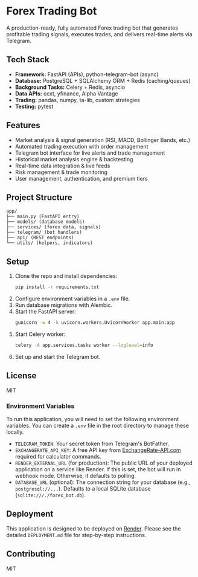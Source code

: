 # Forex Trading Bot

A production-ready, fully automated Forex trading bot that generates profitable trading signals, executes trades, and delivers real-time alerts via Telegram.

## Tech Stack
- **Framework:** FastAPI (APIs), python-telegram-bot (async)
- **Database:** PostgreSQL + SQLAlchemy ORM + Redis (caching/queues)
- **Background Tasks:** Celery + Redis, asyncio
- **Data APIs:** ccxt, yfinance, Alpha Vantage
- **Trading:** pandas, numpy, ta-lib, custom strategies
- **Testing:** pytest

## Features
- Market analysis & signal generation (RSI, MACD, Bollinger Bands, etc.)
- Automated trading execution with order management
- Telegram bot interface for live alerts and trade management
- Historical market analysis engine & backtesting
- Real-time data integration & live feeds
- Risk management & trade monitoring
- User management, authentication, and premium tiers

## Project Structure
```
app/
├── main.py (FastAPI entry)
├── models/ (database models)
├── services/ (forex data, signals)
├── telegram/ (bot handlers)
├── api/ (REST endpoints)
└── utils/ (helpers, indicators)
```

## Setup
1. Clone the repo and install dependencies:
   ```bash
   pip install -r requirements.txt
   ```
2. Configure environment variables in a `.env` file.
3. Run database migrations with Alembic.
4. Start the FastAPI server:
   ```bash
   gunicorn -w 4 -k uvicorn.workers.UvicornWorker app.main:app
   ```
5. Start Celery worker:
   ```bash
   celery -A app.services.tasks worker --loglevel=info
   ```
6. Set up and start the Telegram bot.

## License
MIT 

### Environment Variables

To run this application, you will need to set the following environment variables. You can create a `.env` file in the root directory to manage these locally.

- `TELEGRAM_TOKEN`: Your secret token from Telegram's BotFather.
- `EXCHANGERATE_API_KEY`: A free API key from [ExchangeRate-API.com](https://www.exchangerate-api.com/) required for calculator commands.
- `RENDER_EXTERNAL_URL` (for production): The public URL of your deployed application on a service like Render. If this is set, the bot will run in webhook mode. Otherwise, it defaults to polling.
- `DATABASE_URL` (optional): The connection string for your database (e.g., `postgresql://...`). Defaults to a local SQLite database (`sqlite:///./forex_bot.db`).

## Deployment

This application is designed to be deployed on [Render](https://render.com/). Please see the detailed `DEPLOYMENT.md` file for step-by-step instructions.

## Contributing
MIT 